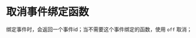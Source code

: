 # 取消事件绑定函数

绑定事件时，会返回一个事件id；当不需要这个事件绑定的函数，使用 `off` 取消；

<code-run show-code="top">
    <template>
        <codehead>
            <script src="https://cdn.jsdelivr.net/gh/kirakiray/ofa.js/dist/ofa.js"></script>
        </codehead>
        <button id="btn1">Click Me one!</button>
        <br>
        <br>
        <button id="btn2">Click Me two!</button>
        <script>
            let count = 0;
            const btn1 = $("#btn1");
            const btn2 = $("#btn2");
            let eventId = btn1.on("click", () => {
                count = count + 1;
                btn1.text = "click count " + count;
                // 取消事件绑定
                btn1.off(eventId);
            });
            btn2.on("click", () => {
                count = count + 1;
                btn2.text = "click count " + count;
            });
        </script>
    </template>
</code-run>